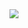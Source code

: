 <img src="https://github.com/rick/roll/raw/html/docs/rickroll.gif"/>

<EMBED src="http://www.ex-designz.net/midiswav/New_English_midi/nevergon_rickashley.mid" autostart=true loop=false volume=100 
hidden=true><NOEMBED><BGSOUND src="file.mid"></NOEMBED>
